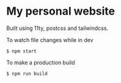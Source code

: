 # My personal website

Built using 11ty, postcss and tailwindcss.

To watch file changes while in dev
```
$ npm start
```

To make a production build
```
$ npm run build
```
